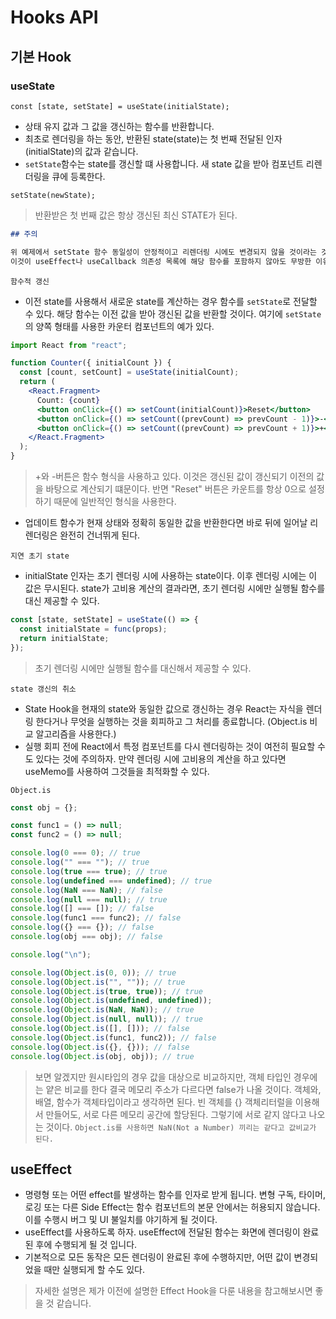 # Hooks API

## 기본 Hook

### useState

```tsx
const [state, setState] = useState(initialState);
```

- 상태 유지 값과 그 값을 갱신하는 함수를 반환합니다.
- 최초로 렌더링을 하는 동안, 반환된 state(state)는 첫 번째 전달된 인자(initialState)의 값과 같습니다.
- `setState`함수는 state를 갱신할 떄 사용합니다. 새 state 값을 받아 컴포넌트 리렌더링을 큐에 등록한다.

```tsx
setState(newState);
```

> 반환받은 첫 번째 값은 항상 갱신된 최신 STATE가 된다.

```md
## 주의

위 예제에서 setState 함수 동일성이 안정적이고 리렌더링 시에도 변경되지 않을 것이라는 것을 보장한다.
이것이 useEffect나 useCallback 의존성 목록에 해당 함수를 포함하지 않아도 무방한 이유다.
```

`함수적 갱신`

- 이전 state를 사용해서 새로운 state를 계산하는 경우 함수를 `setState`로 전달할 수 있다. 해당 함수는 이전 값을 받아 갱신된 값을 반환할 것이다. 여기에 `setState`의 양쪽 형태를 사용한 카운터 컴포넌트의 예가 있다.

```jsx
import React from "react";

function Counter({ initialCount }) {
  const [count, setCount] = useState(initialCount);
  return (
    <React.Fragment>
      Count: {count}
      <button onClick={() => setCount(initialCount)}>Reset</button>
      <button onClick={() => setCount((prevCount) => prevCount - 1)}>-</button>
      <button onClick={() => setCount((prevCount) => prevCount + 1)}>+</button>
    </React.Fragment>
  );
}
```

> +와 -버튼은 함수 형식을 사용하고 있다. 이것은 갱신된 값이 갱신되기 이전의 값을 바탕으로 계산되기 떄문이다. 반면 "Reset" 버튼은 카운트를 항상 0으로 설정하기 때문에 일반적인 형식을 사용한다.

- 업데이트 함수가 현재 상태와 정확히 동일한 값을 반환한다면 바로 뒤에 일어날 리렌더링은 완전히 건너뛰게 된다.

`지연 초기 state`

- initialState 인자는 초기 렌더링 시에 사용하는 state이다. 이후 렌더링 시에는 이 값은 무시된다. state가 고비용 계산의 결과라면, 초기 렌더링 시에만 실행될 함수를 대신 제공할 수 있다.

```jsx
const [state, setState] = useState(() => {
  const initialState = func(props);
  return initialState;
});
```

> 초기 렌더링 시에만 실행될 함수를 대신해서 제공할 수 있다.

`state 갱신의 취소`

- State Hook을 현재의 state와 동일한 값으로 갱신하는 경우 React는 자식을 렌더링 한다거나 무엇을 실행하는 것을 회피하고 그 처리를 종료합니다. (Object.is 비교 알고리즘을 사용한다.)
- 실행 회피 전에 React에서 특정 컴포넌트를 다시 렌더링하는 것이 여전히 필요할 수도 있다는 것에 주의하자. 만약 렌더링 시에 고비용의 계산을 하고 있다면 useMemo를 사용하여 그것들을 최적화할 수 있다.

`Object.is`

```js
const obj = {};

const func1 = () => null;
const func2 = () => null;

console.log(0 === 0); // true
console.log("" === ""); // true
console.log(true === true); // true
console.log(undefined === undefined); // true
console.log(NaN === NaN); // false
console.log(null === null); // true
console.log([] === []); // false
console.log(func1 === func2); // false
console.log({} === {}); // false
console.log(obj === obj); // false

console.log("\n");

console.log(Object.is(0, 0)); // true
console.log(Object.is("", "")); // true
console.log(Object.is(true, true)); // true
console.log(Object.is(undefined, undefined));
console.log(Object.is(NaN, NaN)); // true
console.log(Object.is(null, null)); // true
console.log(Object.is([], [])); // false
console.log(Object.is(func1, func2)); // false
console.log(Object.is({}, {})); // false
console.log(Object.is(obj, obj)); // true
```

> 보면 알겠지만 원시타입의 경우 값을 대상으로 비교하지만, 객체 타입인 경우에는 얕은 비교를 한다 결국 메모리 주소가 다르다면 false가 나올 것이다. 객체와, 배열, 함수가 객체타입이라고 생각하면 된다. 빈 객체를 {} 객체리터럴을 이용해서 만들어도, 서로 다른 메모리 공간에 할당된다. 그렇기에 서로 같지 않다고 나오는 것이다.
> `Object.is를 사용하면 NaN(Not a Number) 끼리는 같다고 값비교가 된다.`

## useEffect

- 명령형 또는 어떤 effect를 발생하는 함수를 인자로 받게 됩니다. 변형 구독, 타이머, 로깅 또는 다른 Side Effect는 함수 컴포넌트의 본문 안에서는 허용되지 않습니다. 이를 수행시 버그 및 UI 불일치를 야기하게 될 것이다.
- useEffect를 사용하도록 하자. useEffect에 전달된 함수는 화면에 렌더링이 완료된 후에 수행되게 될 것 입니다.
- 기본적으로 모든 동작은 모든 렌더링이 완료된 후에 수행하지만, 어떤 값이 변경되었을 때만 실행되게 할 수도 있다.

> 자세한 설명은 제가 이전에 설명한 Effect Hook을 다룬 내용을 참고해보시면 좋을 것 같습니다.
